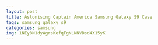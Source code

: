 ```yaml
---
layout: post
title: Astonising Captain America Samsung Galaxy S9 Case
tags: samsung galaxy s9
categories: samsung
img: 1NEy8N1dyWgrsKefqFgNLNNVDsd4X15yK
---
```

